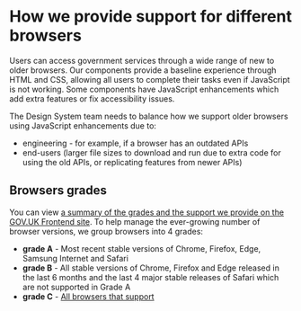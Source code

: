 # How we provide support for different browsers

Users can access government services through a wide range of new to older browsers. Our components provide a baseline experience through HTML and CSS, allowing all users to complete their tasks even if JavaScript is not working. Some components have JavaScript enhancements which add extra features or fix accessibility issues.

The Design System team needs to balance how we support older browsers using JavaScript enhancements due to:

- engineering - for example, if a browser has an outdated APIs
- end-users (larger file sizes to download and run due to extra code for using the old APIs, or replicating features from newer APIs)

## Browsers grades

You can view [a summary of the grades and the support we provide on the GOV.UK Frontend site](https://release-5-0--govuk-frontend-docs-preview.netlify.app/browser-support/). To help manage the ever-growing number of browser versions, we group browsers into 4 grades:

- **grade A** - Most recent stable versions of Chrome, Firefox, Edge, Samsung Internet and Safari
- **grade B** - All stable versions of Chrome, Firefox and Edge released in the last 6 months and the last 4 major stable releases of Safari which are not supported in Grade A
- **grade C** - [All browsers that support <script type="module">](https://caniuse.com/es6-module) (Chrome 61+, Edge 16-18, Edge 79+, Safari 10.1+ (mac), Firefox 60+, Opera 48+, Safari 10.3+ (iOS), Samsung Internet 8.2+)
- **grade X** - All other browsers (including IE11 and older)

> **Note: Only browsers in grades A, B and C will run our JavaScript enhancements. We will not support our JavaScript enhancements for older browsers in grade X.**

## Levels of support

We distinguish between two kinds of enhancements provided by our JavaScript components:

- Necessary enhancements - which users require to complete their task once JavaScript is running. For example, accessibility fixes such as the handling of keyboard events for role=”button”
- Optional enhancements - which do not prevent users from using the component if they’re absent or working more simply. For example, the ability to search within sections of an Accordion without opening them

## Necessary enhancements

We will make sure necessary enhancements are available in all browsers running our JavaScript enhancements (Grades A, B and C). Wherever possible, we aim to provide the same baseline experience across these browsers.

## Optional enhancements

For all grade A and grade B browsers, we aim to provide the same baseline experience. One exception is enhancements that require vendor specific features. For example, `hidden="until-found"` which is only implemented in Chrome at the time of writing.

For grade C browsers, we aim to support optional enhancements as much as possible. However, we might sometimes need to adjust the component’s behaviour, while still allowing the users to complete their task. This might include:

- falling back to the no-JavaScript experience
- disabling parts of the enhancement
- doing a simpler alternative

When deciding how much support we provide to grade C browsers using Javascript enhancements, we will take into account:

- what impact removing the enhancement will have on users and service teams
- whether there is wide usage of browser features used by our Javascript enhancements - for example, we'll provide support if a large number of grade C browsers have features for specific enhancements
- whether the enhancement is important for certain types of user, for example, if the feature is an accessibility enhancement that benefits screen reader users
- the overhead of polyfilling and/or transpiling, in terms of the amount of extra JavaScript users need to download, or the effect it has on loading and runtime performance
- the engineering effort required, for the initial work and to maintain and support the enhancement or polyfill over time
- our confidence in our understanding of all of the previous points in this list

Where behaviour might differ in older browsers, we will document those differences in the Design System. We will also communicate any changes in our release notes.

## How we support browsers

Supporting a browser involves more than considering whether JavaScript enhancements run in them. It includes:

- the level of testing browsers will receive, such as
- manual testing during development and prior to releases
- using our automated test suites
- the support for JavaScript
- browsers downloading and parsing the script without errors
- necessary enhancements being available to users
- optional enhancements being available to users
- bug prioritisation

The following information shows the level of support for the 3 grades of browsers (A, B and C) which run our JavaScript. We’ve not provided detail for Grade X browsers as we’re not supporting enhancements for them and the prioritisation for bugs is ‘will not fix’.

## Grade A

These browsers include the most recent stable versions of Chrome, Firefox, Edge, Samsung Internet and Safari.

For support we will:

- do regular manual testing
- do automated testing where possible
- make sure our JavaScript downloads and parses correctly
- make sure the necessary enhancements work
- only disable optional enhancements only if needing a browser specific API
- give a high priority to fixing reported bugs

## Grade B

These browsers include all stable versions of Chrome, Firefox and Edge released in the last 6 months and the last 4 releases of Safari which are not supported in Grade A.

For support we will:

- only do manual testing as needed (old feature workaround or fallback, specific bugs)
- where possible, do automated testing on the oldest version
- make sure our JavaScript downloads and parses correctly
- make sure the necessary enhancements work
- only disable optional enhancements only if needing a browser specific API
- give a lower priority to fixing reported bugs

## Grade C

This grade covers browsers not in Grade A or B which support <script type="module">. These are:

- Chrome 61+
- Edge 16-18
- Edge 79+
- Safari 11 (mac)
- Firefox 60+
- Opera 48+
- Safari 10.3+ (iOS)
- Samsung Internet 8.2+

Safari 10.1 also supports <script type="module"> but will 'exit early' as it does not support HTMLScriptElement.prototype.noModule which is how we test support for <script type="module"> from within our JavaScript.

For support we will:

- not provide manual testing
- not provide automated testing
- make sure our JavaScript downloads and parses correctly (also includes Safari 10.x)
- make sure the necessary enhancements work
- only disable optional enhancements based on impact of support
- not fix reported bugs

## How we rely on browser features

As browsers evolve, we’ll use our browser support guidelines to decide whether or not to use a new browser feature.

We’ll wait until all grade A and B browsers support a new feature before adopting it and consider if:

- it allows us to do something we can only do with this feature
- we include a polyfill or other fallback mechanism to provide equivalent features in at least grade A and B browsers

We’ll also consider adopting a new feature if:

- all grade A browsers have shown an 'intent to ship' the feature
- the feature is included as part of the relevant specification

Where a feature is supported by all grade A and B browsers, we might also consider transpiling, including a polyfill or a fallback mechanism for grade C browsers.

Once a feature is supported by all grade A and B browsers, we might decide to remove or simplify any transpilation, polyfills or fallback mechanisms, polyfills or fallback mechanisms for grade C browsers as and when it becomes appropriate.
